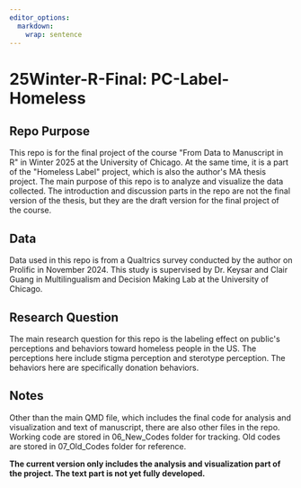 ```yaml
---
editor_options: 
  markdown: 
    wrap: sentence
---
```


# 25Winter-R-Final: PC-Label-Homeless

## Repo Purpose

This repo is for the final project of the course "From Data to Manuscript in R" in Winter 2025 at the University of Chicago.
At the same time, it is a part of the "Homeless Label" project, which is also the author's MA thesis project.
The main purpose of this repo is to analyze and visualize the data collected.
The introduction and discussion parts in the repo are not the final version of the thesis, but they are the draft version for the final project of the course.

## Data

Data used in this repo is from a Qualtrics survey conducted by the author on Prolific in November 2024.
This study is supervised by Dr. Keysar and Clair Guang in Multilingualism and Decision Making Lab at the University of Chicago.

## Research Question

The main research question for this repo is the labeling effect on public's perceptions and behaviors toward homeless people in the US.
The perceptions here include stigma perception and sterotype perception.
The behaviors here are specifically donation behaviors.

## Notes

Other than the main QMD file, which includes the final code for analysis and visualization and text of manuscript, there are also other files in the repo.
Working code are stored in 06_New_Codes folder for tracking.
Old codes are stored in 07_Old_Codes folder for reference.

**The current version only includes the analysis and visualization part of the project. The text part is not yet fully developed.**
